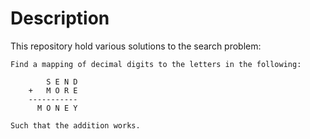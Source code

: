 # Description

This repository hold various solutions to the search problem:

    Find a mapping of decimal digits to the letters in the following:

            S E N D
        +   M O R E
        -----------
          M O N E Y

    Such that the addition works.
